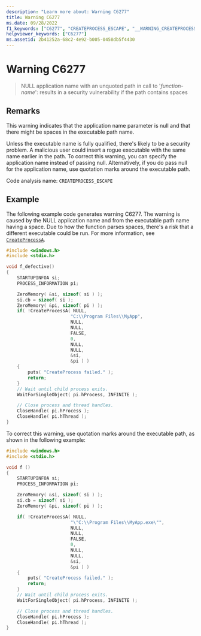 ```yaml
---
description: "Learn more about: Warning C6277"
title: Warning C6277
ms.date: 09/28/2022
f1_keywords: ["C6277", "CREATEPROCESS_ESCAPE", "__WARNING_CREATEPROCESS_ESCAPE"]
helpviewer_keywords: ["C6277"]
ms.assetid: 2b41252a-68c2-4e92-b005-0458db5f4430
---
```

# Warning C6277

> NULL application name with an unquoted path in call to '*function-name*': results in a security vulnerability if the path contains spaces

## Remarks

This warning indicates that the application name parameter is null and that there might be spaces in the executable path name.

Unless the executable name is fully qualified, there's likely to be a security problem. A malicious user could insert a rogue executable with the same name earlier in the path. To correct this warning, you can specify the application name instead of passing null. Alternatively, if you do pass null for the application name, use quotation marks around the executable path.

Code analysis name: `CREATEPROCESS_ESCAPE`

## Example

The following example code generates warning C6277. The warning is caused by the NULL application name and from the executable path name having a space. Due to how the function parses spaces, there's a risk that a different executable could be run. For more information, see [`CreateProcessA`](/windows/desktop/api/processthreadsapi/nf-processthreadsapi-createprocessa).

```cpp
#include <windows.h>
#include <stdio.h>

void f_defective()
{
    STARTUPINFOA si;
    PROCESS_INFORMATION pi;

    ZeroMemory( &si, sizeof( si ) );
    si.cb = sizeof( si );
    ZeroMemory( &pi, sizeof( pi ) );
    if( !CreateProcessA( NULL,
                        "C:\\Program Files\\MyApp",
                        NULL,
                        NULL,
                        FALSE,
                        0,
                        NULL,
                        NULL,
                        &si,
                        &pi ) )
    {
        puts( "CreateProcess failed." );
        return;
    }
    // Wait until child process exits.
    WaitForSingleObject( pi.hProcess, INFINITE );

    // Close process and thread handles.
    CloseHandle( pi.hProcess );
    CloseHandle( pi.hThread );
}
```

To correct this warning, use quotation marks around the executable path, as shown in the following example:

```cpp
#include <windows.h>
#include <stdio.h>

void f ()
{
    STARTUPINFOA si;
    PROCESS_INFORMATION pi;

    ZeroMemory( &si, sizeof( si ) );
    si.cb = sizeof( si );
    ZeroMemory( &pi, sizeof( pi ) );

    if( !CreateProcessA( NULL,
                        "\"C:\\Program Files\\MyApp.exe\"",
                        NULL,
                        NULL,
                        FALSE,
                        0,
                        NULL,
                        NULL,
                        &si,
                        &pi ) )
    {
        puts( "CreateProcess failed." );
        return;
    }
    // Wait until child process exits.
    WaitForSingleObject( pi.hProcess, INFINITE );

    // Close process and thread handles.
    CloseHandle( pi.hProcess );
    CloseHandle( pi.hThread );
}
```
